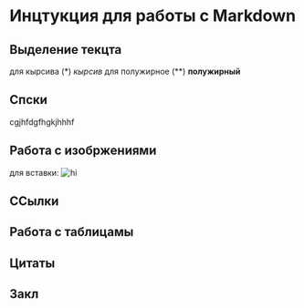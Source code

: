 # Инцтукция для работы с Markdown

## Выделение текцта

для кырсива (*) *кырсив*
для полужирное (**) **полужирный**

## Спски

cgjhfdgfhgkjhhhf

## Работа с изобржениями

для вставки:
![hi](download.jpg)


## ССылки

## Работа с таблицамы

## Цитаты

## Закл

[def]: dounload.jpg